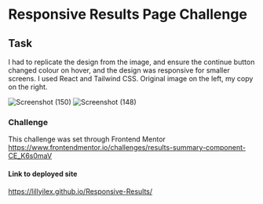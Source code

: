# Responsive Results Page Challenge

## Task
I had to replicate the design from the image, and ensure the continue button changed colour on hover, and the design was responsive for smaller screens. I used React and Tailwind CSS. Original image on the left, my copy on the right.


![Screenshot (150)](https://github.com/LillyIlex/Responsive-Results/assets/116085080/ad9d265c-fe79-48b0-9c5b-33fdb0698cc6)
![Screenshot (148)](https://github.com/LillyIlex/Responsive-Results/assets/116085080/be9b51d8-03e6-4e83-a51e-75b12c33c6eb)


### Challenge
This challenge was set through Frontend Mentor 
https://www.frontendmentor.io/challenges/results-summary-component-CE_K6s0maV

#### Link to deployed site
https://lillyilex.github.io/Responsive-Results/
